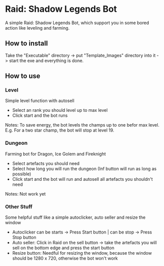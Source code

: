 # Raid: Shadow Legends Bot

A simple Raid: Shadow Legends Bot, which support you in some bored action like leveling and farming.

## How to install

Take the "Executable" directory -> put "Template_Images" directory into it -> start the exe and everything is done.

## How to use
### Level
Simple level function with autosell

* Select an rank you should level up to max level
* Click start and the bot runs

Notes: To save energy, the bot levels the champs up to one befor max level. E.g. For a two star champ, the bot will stop at level 19.

### Dungeon
Farming bot for Dragon, Ice Golem and Fireknight

* Select artefacts you should need
* Select how long you will run the dungeon (Inf button will run as long as possible)
* Click start and the bot will run and autosell all artefacts you shouldn't need

Notes: Not work yet

### Other Stuff
Some helpful stuff like a simple autoclicker, auto seller and resize the window
* Autoclicker can be starts -> Press Start button | can be stop -> Press Stop button
* Auto seller: Click in Raid on the sell button -> take the artefacts you will sell on the bottom edge and press the start button
* Resize button: Needful for resizing the window, because the window should be 1280 x 720, otherwise the bot won't work
